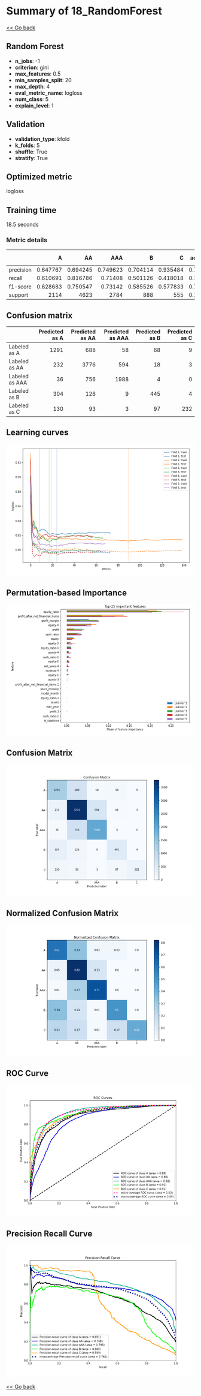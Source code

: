 # Summary of 18_RandomForest

[<< Go back](../README.md)


## Random Forest
- **n_jobs**: -1
- **criterion**: gini
- **max_features**: 0.5
- **min_samples_split**: 20
- **max_depth**: 4
- **eval_metric_name**: logloss
- **num_class**: 5
- **explain_level**: 1

## Validation
 - **validation_type**: kfold
 - **k_folds**: 5
 - **shuffle**: True
 - **stratify**: True

## Optimized metric
logloss

## Training time

18.5 seconds

### Metric details
|           |           A |          AA |         AAA |          B |          C |   accuracy |    macro avg |   weighted avg |   logloss |
|:----------|------------:|------------:|------------:|-----------:|-----------:|-----------:|-------------:|---------------:|----------:|
| precision |    0.647767 |    0.694245 |    0.749623 |   0.704114 |   0.935484 |   0.705217 |     0.746247 |       0.712356 |  0.812579 |
| recall    |    0.610691 |    0.816786 |    0.71408  |   0.501126 |   0.418018 |   0.705217 |     0.61214  |       0.705217 |  0.812579 |
| f1-score  |    0.628683 |    0.750547 |    0.73142  |   0.585526 |   0.577833 |   0.705217 |     0.654802 |       0.700085 |  0.812579 |
| support   | 2114        | 4623        | 2784        | 888        | 555        |   0.705217 | 10964        |   10964        |  0.812579 |


## Confusion matrix
|                |   Predicted as A |   Predicted as AA |   Predicted as AAA |   Predicted as B |   Predicted as C |
|:---------------|-----------------:|------------------:|-------------------:|-----------------:|-----------------:|
| Labeled as A   |             1291 |               688 |                 58 |               68 |                9 |
| Labeled as AA  |              232 |              3776 |                594 |               18 |                3 |
| Labeled as AAA |               36 |               756 |               1988 |                4 |                0 |
| Labeled as B   |              304 |               126 |                  9 |              445 |                4 |
| Labeled as C   |              130 |                93 |                  3 |               97 |              232 |

## Learning curves
![Learning curves](learning_curves.png)

## Permutation-based Importance
![Permutation-based Importance](permutation_importance.png)
## Confusion Matrix

![Confusion Matrix](confusion_matrix.png)


## Normalized Confusion Matrix

![Normalized Confusion Matrix](confusion_matrix_normalized.png)


## ROC Curve

![ROC Curve](roc_curve.png)


## Precision Recall Curve

![Precision Recall Curve](precision_recall_curve.png)



[<< Go back](../README.md)
